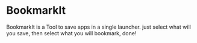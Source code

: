 # BookmarkIt
BookmarkIt is a Tool to save apps in a single launcher. just select what will you save, then select what you will bookmark, done!
